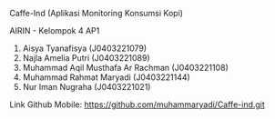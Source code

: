 Caffe-Ind (Aplikasi Monitoring Konsumsi Kopi)

AIRIN - Kelompok 4 AP1
1. Aisya Tyanafisya (J0403221079)
2. Najla Amelia Putri (J0403221089)
3. Muhammad Aqil Musthafa Ar Rachman (J0403221108)
4. Muhammad Rahmat Maryadi (J0403221144)
5. Nur Iman Nugraha (J0403221021)

Link Github Mobile: https://github.com/muhammaryadi/Caffe-ind.git